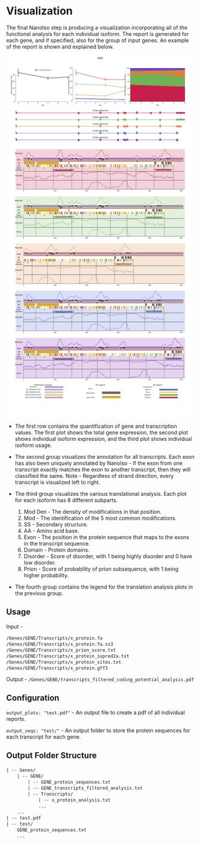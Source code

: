 # Visualization

The final NanoIso step is producing a visualization incorporating all of the functional analysis for each individual isoform. The report is generated for each gene, and if specified, also for the group of input genes. An example of the report is shown and explained below.
![Report](images/ABI2_transcripts_filtered_coding_potential_analysis.png "Title")

* The first row contains the quantification of gene and transcription values. The first plot shows the total gene expression, the second plot shows individual isoform expression, and the third plot shows individual isoform usage.

* The second group visualizes the annotation for all transcripts. Each exon has also been uniquely annotated by NanoIso - If the exon from one transcript exactly matches the exon to another transcript, then they will classified the same. Note - Regardless of strand direction, every transcript is visualized left to right.

* The third group visualizes the various translational analysis. Each plot for each isoform has 8 different subparts.
    1. Mod Den - The density of modifications in that position.
    2. Mod - The identification of the 5 most common modifications.
    3. SS - Secondary structure.
    4. AA - Amino acid base.
    5. Exon - The position in the protein sequence that maps to the exons in the transcript sequence.
    6. Domain - Protein domains.
    7. Disorder - Score of  disorder, with 1 being highly disorder and 0 have low disorder.
    8. Prion - Score of probability of prion subsequence, with 1 being higher probability.  

* The fourth group contains the legend for the translation analysis plots in the previous group.

## Usage

Input -
```
/Genes/GENE/Transcripts/x_protein.fa
/Genes/GENE/Transcripts/x_protein.fa.ss3
/Genes/GENE/Transcripts/x_prion_score.txt
/Genes/GENE/Transcripts/x_protein_iupred2a.txt
/Genes/GENE/Transcripts/x_protein_sites.txt
/Genes/GENE/Transcripts/x_protein.gff3
```

Output - `/Genes/GENE/transcripts_filtered_coding_potential_analysis.pdf`

## Configuration

`output_plots: "test.pdf"` - An output file to create a pdf of all individual reports.

`output_seqs: "test/"` - An output folder to store the protein sequences for each transcript for each gene.

## Output Folder Structure

```
| -- Genes/
    | -- GENE/
        | -- GENE_protein_sequences.txt
        | -- GENE_transcripts_filtered_analysis.txt
        | -- Transcripts/
            | -- x_protein_analysis.txt
            ...
    ...
| -- test.pdf
| -- test/
    GENE_protein_sequences.txt
    ...
```

